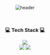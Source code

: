 <div align="center">
  
![header](https://capsule-render.vercel.app/api?type=cylinder&color=000000&height=150&section=header&text=MINJAE's&fontColor=ffffff&fontSize=70&animation=fadeIn&fontAlignY=55)
</div>

<br/>

<div align="center">

### 💻 Tech Stack 💻

<img src="https://img.shields.io/badge/typescript-3178C6?style=for-the-badge&logo=typescript&logoColor=white"/>
<br/>

<img src="https://img.shields.io/badge/react-61DAFB?style=for-the-badge&logo=react&logoColor=white"/>
<img src="https://img.shields.io/badge/next.js-000000?style=for-the-badge&logo=next.js&logoColor=white"/>


<br/><br/>
<!-- ![minjae46's GitHub stats](https://github-readme-stats.vercel.app/api?username=minjae46&show_icons=true&theme=graywhite) -->

<div align="center">
